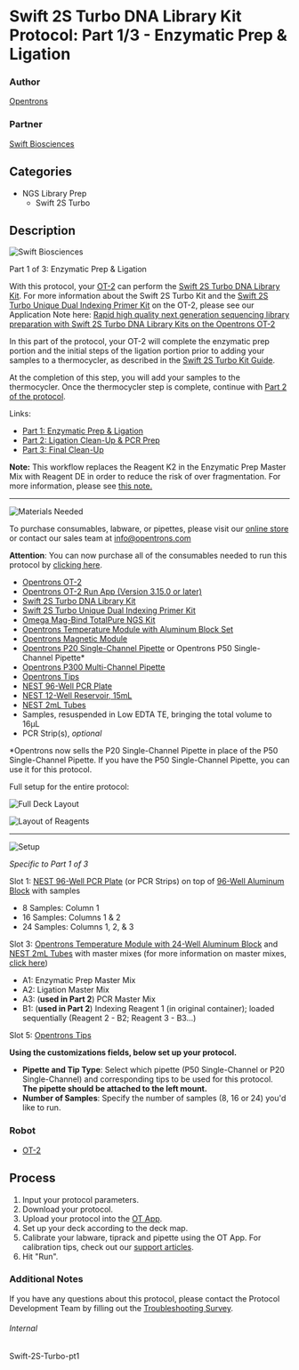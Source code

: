 # Swift 2S Turbo DNA Library Kit Protocol: Part 1/3 - Enzymatic Prep & Ligation

### Author
[Opentrons](https://opentrons.com/)

### Partner
[Swift Biosciences](https://swiftbiosci.com/)

## Categories
* NGS Library Prep
	* Swift 2S Turbo


## Description
![Swift Biosciences](https://opentrons-protocol-library-website.s3.amazonaws.com/custom-README-images/swift-2s-protocol/swift_logo.jpg)

Part 1 of 3: Enzymatic Prep & Ligation


With this protocol, your [OT-2](https://shop.opentrons.com/collections/ot-2-robot/products/ot-2) can perform the [Swift 2S Turbo DNA Library Kit](https://swiftbiosci.com/swift-2s-turbo-dna-library-kits/). For more information about the Swift 2S Turbo Kit and the [Swift 2S Turbo Unique Dual Indexing Primer Kit](https://shop.opentrons.com/products/swift-2s-turbo-unique-dual-indexing-primer-kit-96-rxns?_pos=1&_sid=f1fb599e7&_ss=r) on the OT-2, please see our Application Note here: [Rapid high quality next generation sequencing library preparation with Swift 2S Turbo DNA Library Kits on the Opentrons OT-2](https://opentrons-landing-img.s3.amazonaws.com/bundles/fully_automated_ngs_application_note.pdf)


In this part of the protocol, your OT-2 will complete the enzymatic prep portion and the initial steps of the ligation portion prior to adding your samples to a thermocycler, as described in the [Swift 2S Turbo Kit Guide](https://swiftbiosci.com/wp-content/uploads/2019/11/PRT-001-2S-Turbo-DNA-Library-Kit-Rev-1.pdf).


At the completion of this step, you will add your samples to the thermocycler. Once the thermocycler step is complete, continue with [Part 2 of the protocol](https://protocols.opentrons.com/protocol/swift-2s-turbo-pt2).


Links:
* [Part 1: Enzymatic Prep & Ligation](https://protocols.opentrons.com/protocol/swift-2s-turbo-pt1)
* [Part 2: Ligation Clean-Up & PCR Prep](https://protocols.opentrons.com/protocol/swift-2s-turbo-pt2)
* [Part 3: Final Clean-Up](https://protocols.opentrons.com/protocol/swift-2s-turbo-pt3)



**Note:** This workflow replaces the Reagent K2 in the Enzymatic Prep Master Mix with Reagent DE in order to reduce the risk of over fragmentation. For more information, please see [this note.](https://swiftbiosci.com/wp-content/uploads/2019/12/PRT-022-Swift-Deceleration-Module-Rev-1.pdf)

---
![Materials Needed](https://s3.amazonaws.com/opentrons-protocol-library-website/custom-README-images/001-General+Headings/materials.png)

To purchase consumables, labware, or pipettes, please visit our [online store](https://shop.opentrons.com/) or contact our sales team at [info@opentrons.com](mailto:info@opentrons.com)


**Attention**: You can now purchase all of the consumables needed to run this protocol by [clicking here](https://shop.opentrons.com/products/ngs-library-prep-workstation-consumables-refill).

* [Opentrons OT-2](https://shop.opentrons.com/collections/ot-2-robot/products/ot-2)
* [Opentrons OT-2 Run App (Version 3.15.0 or later)](https://opentrons.com/ot-app/)
* [Swift 2S Turbo DNA Library Kit](https://swiftbiosci.com/swift-2s-turbo-dna-library-kits/)
* [Swift 2S Turbo Unique Dual Indexing Primer Kit](https://shop.opentrons.com/products/swift-2s-turbo-unique-dual-indexing-primer-kit-96-rxns?_pos=1&_sid=f1fb599e7&_ss=r)
* [Omega Mag-Bind TotalPure NGS Kit](https://shop.opentrons.com/collections/verified-reagents/products/mag-bind-total-pure-ngs)
* [Opentrons Temperature Module with Aluminum Block Set](https://shop.opentrons.com/collections/hardware-modules/products/tempdeck)
* [Opentrons Magnetic Module](https://shop.opentrons.com/collections/hardware-modules/products/magdeck)
* [Opentrons P20 Single-Channel Pipette](https://shop.opentrons.com/collections/ot-2-pipettes/products/single-channel-electronic-pipette) or Opentrons P50 Single-Channel Pipette*
* [Opentrons P300 Multi-Channel Pipette](https://shop.opentrons.com/collections/ot-2-robot/products/8-channel-electronic-pipette)
* [Opentrons Tips](https://shop.opentrons.com/collections/opentrons-tips)
* [NEST 96-Well PCR Plate](https://shop.opentrons.com/collections/lab-plates/products/nest-0-1-ml-96-well-pcr-plate-full-skirt)
* [NEST 12-Well Reservoir, 15mL](https://shop.opentrons.com/collections/reservoirs/products/nest-12-well-reservoir-15-ml)
* [NEST 2mL Tubes](https://shop.opentrons.com/collections/tubes/products/nest-2-0-ml-sample-vial)
* Samples, resuspended in Low EDTA TE, bringing the total volume to 16µL
* PCR Strip(s), *optional*


\*Opentrons now sells the P20 Single-Channel Pipette in place of the P50 Single-Channel Pipette. If you have the P50 Single-Channel Pipette, you can use it for this protocol.


Full setup for the entire protocol:

![Full Deck Layout](https://s3.amazonaws.com/opentrons-protocol-library-website/custom-README-images/swift-2s-protocol/deck_layout_names.png)

![Layout of Reagents](https://opentrons-protocol-library-website.s3.amazonaws.com/custom-README-images/swift-2s-protocol/labware_layout.jpeg)




---
![Setup](https://s3.amazonaws.com/opentrons-protocol-library-website/custom-README-images/001-General+Headings/Setup.png)


*Specific to Part 1 of 3*


Slot 1: [NEST 96-Well PCR Plate](https://shop.opentrons.com/collections/lab-plates/products/nest-0-1-ml-96-well-pcr-plate-full-skirt) (or PCR Strips) on top of [96-Well Aluminum Block](https://shop.opentrons.com/collections/racks-and-adapters/products/aluminum-block-set) with samples
* 8 Samples: Column 1
* 16 Samples: Columns 1 & 2
* 24 Samples: Columns 1, 2, & 3

Slot 3: [Opentrons Temperature Module with 24-Well Aluminum Block](https://shop.opentrons.com/collections/hardware-modules/products/tempdeck) and [NEST 2mL Tubes](https://shop.opentrons.com/collections/tubes/products/nest-2-0-ml-sample-vial) with master mixes (for more information on master mixes, [click here](https://docs.google.com/spreadsheets/d/1_XIL31tTYOFV9ehGmeAc1eorLgv8yxpEu_27qpg3Ei4/edit?usp=sharing))
* A1: Enzymatic Prep Master Mix
* A2: Ligation Master Mix
* A3: (**used in Part 2**) PCR Master Mix
* B1: (**used in Part 2**) Indexing Reagent 1 (in original container); loaded sequentially (Reagent 2 - B2; Reagent 3 - B3...)


Slot 5: [Opentrons Tips](https://shop.opentrons.com/collections/opentrons-tips)




__Using the customizations fields, below set up your protocol.__
* **Pipette and Tip Type**: Select which pipette (P50 Single-Channel or P20 Single-Channel) and corresponding tips to be used for this protocol. **The pipette should be attached to the left mount.**
* **Number of Samples**: Specify the number of samples (8, 16 or 24) you'd like to run.




### Robot
* [OT-2](https://opentrons.com/ot-2)

## Process

1. Input your protocol parameters.
2. Download your protocol.
3. Upload your protocol into the [OT App](https://opentrons.com/ot-app).
4. Set up your deck according to the deck map.
5. Calibrate your labware, tiprack and pipette using the OT App. For calibration tips, check out our [support articles](https://support.opentrons.com/en/collections/1559720-guide-for-getting-started-with-the-ot-2).
6. Hit "Run".

### Additional Notes
If you have any questions about this protocol, please contact the Protocol Development Team by filling out the [Troubleshooting Survey](https://protocol-troubleshooting.paperform.co/).

###### Internal
Swift-2S-Turbo-pt1
